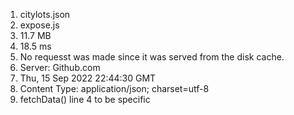 1. citylots.json
2. expose.js
3. 11.7 MB
4. 18.5 ms
5. No requesst was made since it was served from the disk cache.
6. Server: Github.com
7.  Thu, 15 Sep 2022 22:44:30 GMT
8.  Content Type: application/json; charset=utf-8
9.  fetchData() line 4 to be specific 